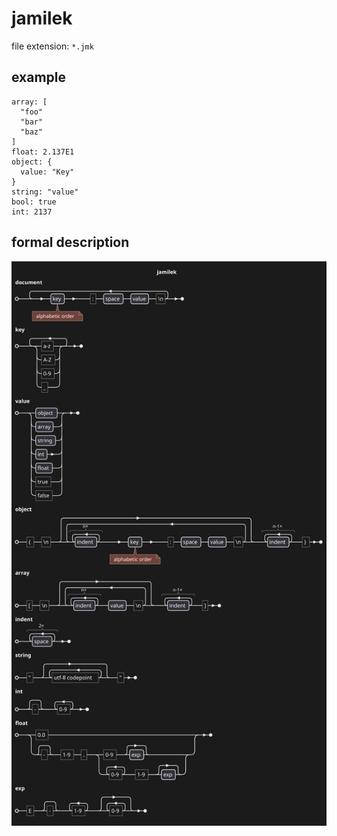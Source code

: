 # jamilek
file extension: `*.jmk`

## example
```
array: [
  "foo"
  "bar"
  "baz"
]
float: 2.137E1
object: {
  value: "Key"
}
string: "value"
bool: true
int: 2137
```

## formal description
![uml](uml.svg)
